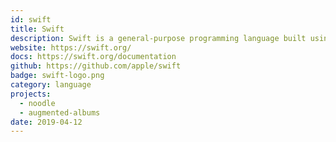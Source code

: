 ```yaml
---
id: swift
title: Swift
description: Swift is a general-purpose programming language built using a modern approach to safety, performance, and software design patterns.
website: https://swift.org/
docs: https://swift.org/documentation
github: https://github.com/apple/swift
badge: swift-logo.png
category: language
projects:
  - noodle
  - augmented-albums
date: 2019-04-12
---
```

